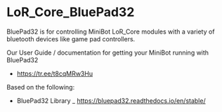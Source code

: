 # LoR_Core_BluePad32
 BluePad32 is for controlling MiniBot LoR_Core modules with a variety of bluetooth devices like game pad controllers.

 Our User Guide / documentation for getting your MiniBot running with BluePad32
  - https://tr.ee/t8cqMRw3Hu

 Based on the following:
  - BluePad32 Library _ https://bluepad32.readthedocs.io/en/stable/

